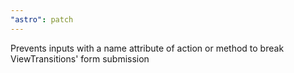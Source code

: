 ```yaml
---
"astro": patch
---
```


Prevents inputs with a name attribute of action or method to break ViewTransitions' form submission
